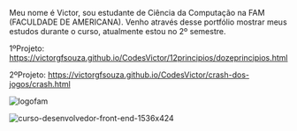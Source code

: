 Meu nome é Victor, sou estudante de Ciência da Computação na FAM (FACULDADE DE AMERICANA). 
Venho através desse portfólio mostrar meus estudos durante o curso, atualmente estou no 2º semestre.

1ºProjeto: https://victorgfsouza.github.io/CodesVictor/12principios/dozeprincipios.html

2ºProjeto: https://victorgfsouza.github.io/CodesVictor/crash-dos-jogos/crash.html

![logofam](https://user-images.githubusercontent.com/104170913/194876619-ff901e50-c0b6-403a-8213-f14e41dc55b1.png)

![curso-desenvolvedor-front-end-1536x424](https://user-images.githubusercontent.com/104170913/194876716-b74416eb-e531-490b-914e-34ecaa8c0d04.jpg)
